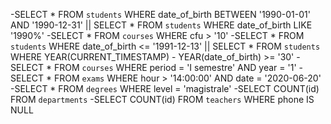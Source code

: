-SELECT * FROM `students` WHERE date_of_birth BETWEEN '1990-01-01' AND '1990-12-31'  ||  SELECT * FROM `students` WHERE date_of_birth LIKE '1990%'
-SELECT * FROM `courses` WHERE cfu > '10'
-SELECT * FROM `students` WHERE date_of_birth <= '1991-12-13' || SELECT * FROM `students` WHERE YEAR(CURRENT_TIMESTAMP) - YEAR(date_of_birth) >= '30'
-SELECT * FROM `courses` WHERE period = 'I semestre' AND year = '1'
-SELECT * FROM `exams` WHERE hour > '14:00:00' AND date = '2020-06-20'
-SELECT * FROM `degrees` WHERE level = 'magistrale'
-SELECT COUNT(id) FROM `departments`
-SELECT COUNT(id) FROM `teachers` WHERE phone IS NULL
